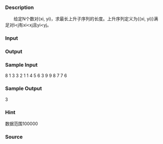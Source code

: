 
### Description
       给定N个数对(xi, yi)，求最长上升子序列的长度。上升序列定义为{(xi, yi)}满足对i<j有xi<xj且yi<yj。

### Input

### Output

### Sample Input
8 
1 3 
3 2 
1 1 
4 5 
6 3 
9 9 
8 7 
7 6 
### Sample Output
3
### Hint
数据范围100000
### Source
